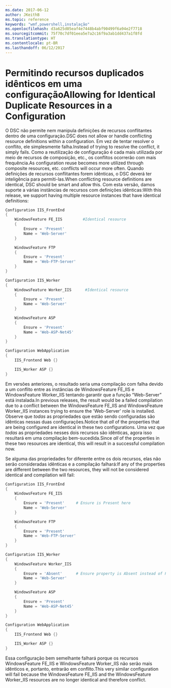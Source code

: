 ```yaml
---
ms.date: 2017-06-12
author: JKeithB
ms.topic: reference
keywords: "wmf,powershell,instalação"
ms.openlocfilehash: d3a625d05eaf4e7448b4abf90499f6a94e2f7718
ms.sourcegitcommit: 75f70c7df01eea5e7a2c16f9a3ab1dd437a1f8fd
ms.translationtype: HT
ms.contentlocale: pt-BR
ms.lasthandoff: 06/12/2017
---
```

# <a name="allowing-for-identical-duplicate-resources-in-a-configuration"></a><span data-ttu-id="50170-102">Permitindo recursos duplicados idênticos em uma configuração</span><span class="sxs-lookup"><span data-stu-id="50170-102">Allowing for Identical Duplicate Resources in a Configuration</span></span>

<span data-ttu-id="50170-103">O DSC não permite nem manipula definições de recursos conflitantes dentro de uma configuração.</span><span class="sxs-lookup"><span data-stu-id="50170-103">DSC does not allow or handle conflicting resource definitions within a configuration.</span></span> <span data-ttu-id="50170-104">Em vez de tentar resolver o conflito, ele simplesmente falha.</span><span class="sxs-lookup"><span data-stu-id="50170-104">Instead of trying to resolve the conflict, it simply fails.</span></span> <span data-ttu-id="50170-105">Como a reutilização de configuração é cada mais utilizada por meio de recursos de composição, etc., os conflitos ocorrerão com mais frequência.</span><span class="sxs-lookup"><span data-stu-id="50170-105">As configuration reuse becomes more utilized through composite resources, etc. conflicts will occur more often.</span></span> <span data-ttu-id="50170-106">Quando definições de recursos conflitantes forem idênticas, o DSC deverá ter inteligência para permiti-las.</span><span class="sxs-lookup"><span data-stu-id="50170-106">When conflicting resource definitions are identical, DSC should be smart and allow this.</span></span> <span data-ttu-id="50170-107">Com esta versão, damos suporte a várias instâncias de recursos com definições idênticas:</span><span class="sxs-lookup"><span data-stu-id="50170-107">With this release, we support having multiple resource instances that have identical definitions:</span></span>

```powershell
Configuration IIS_FrontEnd
{
    WindowsFeature FE_IIS         #Identical resource
    {
        Ensure = 'Present'
        Name = 'Web-Server'
    }

    WindowsFeature FTP
    {
        Ensure = 'Present'
        Name = 'Web-FTP-Server'
    }
}

Configuration IIS_Worker
{
    WindowsFeature Worker_IIS      #Identical resource
    {
        Ensure = 'Present'
        Name = 'Web-Server'
    }

    WindowsFeature ASP
    {
        Ensure = 'Present'
        Name = 'Web-ASP-Net45'
    }
}

Configuration WebApplication
{
    IIS_Frontend Web {}

    IIS_Worker ASP {}
}
```

<span data-ttu-id="50170-108">Em versões anteriores, o resultado seria uma compilação com falha devido a um conflito entre as instâncias de WindowsFeature FE_IIS e WindowsFeature Worker_IIS tentando garantir que a função “Web-Server” está instalada.</span><span class="sxs-lookup"><span data-stu-id="50170-108">In previous releases, the result would be a failed compilation due to a conflict between the WindowsFeature FE_IIS and WindowsFeature Worker_IIS instances trying to ensure the 'Web-Server' role is installed.</span></span> <span data-ttu-id="50170-109">Observe que *todas* as propriedades que estão sendo configuradas são idênticas nessas duas configurações.</span><span class="sxs-lookup"><span data-stu-id="50170-109">Notice that *all* of the properties that are being configured are identical in these two configurations.</span></span> <span data-ttu-id="50170-110">Uma vez que *todas* as propriedades nesses dois recursos são idênticas, agora isso resultará em uma compilação bem-sucedida.</span><span class="sxs-lookup"><span data-stu-id="50170-110">Since *all* of the properties in these two resources are identical, this will result in a successful compilation now.</span></span> 

<span data-ttu-id="50170-111">Se alguma das propriedades for diferente entre os dois recursos, elas não serão consideradas idênticas e a compilação falhará:</span><span class="sxs-lookup"><span data-stu-id="50170-111">If any of the properties are different between the two resources, they will not be considered identical and compilation will fail:</span></span>

```powershell
Configuration IIS_FrontEnd
{
    WindowsFeature FE_IIS
    {
        Ensure = 'Present'     # Ensure is Present here
        Name = 'Web-Server'
    }

    WindowsFeature FTP
    {
        Ensure = 'Present'
        Name = 'Web-FTP-Server'
    }
}

Configuration IIS_Worker
{
    WindowsFeature Worker_IIS
    {
        Ensure = 'Absent'      # Ensure property is Absent instead of Present
        Name = 'Web-Server'
    }

    WindowsFeature ASP
    {
        Ensure = 'Present'
        Name = 'Web-ASP-Net45'
    }
}

Configuration WebApplication
{
    IIS_Frontend Web {}

    IIS_Worker ASP {}
}
```

<span data-ttu-id="50170-112">Essa configuração bem semelhante falhará porque os recursos WindowsFeature FE_IIS e WindowsFeature Worker_IIS não serão mais idênticos e, portanto, entrarão em conflito.</span><span class="sxs-lookup"><span data-stu-id="50170-112">This very similar configuration will fail because the WindowsFeature FE_IIS and the WindowsFeature Worker_IIS resources are no longer identical and therefore conflict.</span></span>

